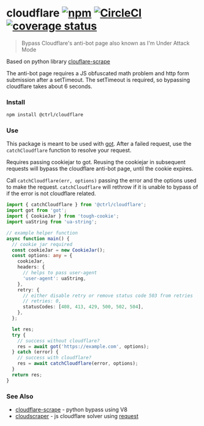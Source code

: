 # cloudflare [![npm](https://img.shields.io/npm/v/@ctrl/cloudflare.svg?maxAge=3600)](https://www.npmjs.com/package/@ctrl/cloudflare) [![CircleCI](https://circleci.com/gh/TypeCtrl/cloudflare.svg?style=svg)](https://circleci.com/gh/TypeCtrl/cloudflare) [![coverage status](https://codecov.io/gh/typectrl/cloudflare/branch/master/graph/badge.svg)](https://codecov.io/gh/typectrl/cloudflare)

> Bypass Cloudflare's anti-bot page also known as I'm Under Attack Mode

Based on python library [clouflare-scrape](https://github.com/Anorov/cloudflare-scrape)

The anti-bot page requires a JS obfuscated math problem and http form submission after a setTimeout. The setTimeout is required, so bypassing cloudflare takes about 6 seconds.


### Install
```sh
npm install @ctrl/cloudflare
```

### Use
This package is meant to be used with [got](https://github.com/sindresorhus/got). After a failed request, use the `catchCloudflare` function to resolve your request.

Requires passing cookiejar to got. Reusing the cookiejar in subsequent requests will bypass the cloudflare anti-bot page, until the cookie expires.

Call `catchCloudflare(err, options)` passing the error and the options used to make the request. `catchCloudflare` will rethrow if it is unable to bypass of if the error is not cloudflare related.

```ts
import { catchCloudflare } from '@ctrl/cloudflare';
import got from 'got';
import { CookieJar } from 'tough-cookie';
import uaString from 'ua-string';

// example helper function
async function main() {
  // cookie jar required
  const cookieJar = new CookieJar();
  const options: any = {
    cookieJar,
    headers: {
      // helps to pass user-agent
      'user-agent': uaString,
    }, 
    retry: {
      // either disable retry or remove status code 503 from retries
      // retries: 0,
      statusCodes: [408, 413, 429, 500, 502, 504],
    },
  };

  let res;
  try {
    // success without cloudflare?
    res = await got('https://example.com', options);
  } catch (error) {
    // success with cloudflare?
    res = await catchCloudflare(error, options);
  }
  return res;
}
```


### See Also
- [cloudflare-scrape](https://github.com/Anorov/cloudflare-scrape) - python bypass using V8
- [cloudscraper](https://github.com/codemanki/cloudscraper) - js cloudflare solver using [request](https://github.com/request/request)

